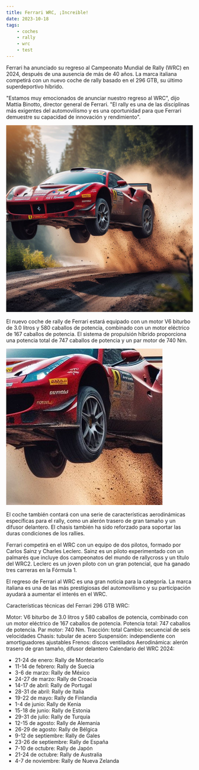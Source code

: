 ```yaml
---
title: Ferrari WRC, ¡Increible!
date: 2023-10-18
tags: 
    - coches
    - rally
    - wrc
    - test
---
```


Ferrari ha anunciado su regreso al Campeonato Mundial de Rally (WRC) en 2024, después de una ausencia de más de 40 años. La marca italiana competirá con un nuevo coche de rally basado en el 296 GTB, su último superdeportivo híbrido.

"Estamos muy emocionados de anunciar nuestro regreso al WRC", dijo Mattia Binotto, director general de Ferrari. "El rally es una de las disciplinas más exigentes del automovilismo y es una oportunidad para que Ferrari demuestre su capacidad de innovación y rendimiento".

![El ferrari volando en las pruebas](ferrari-wrc.jpeg)

El nuevo coche de rally de Ferrari estará equipado con un motor V6 biturbo de 3.0 litros y 580 caballos de potencia, combinado con un motor eléctrico de 167 caballos de potencia. El sistema de propulsión híbrido proporciona una potencia total de 747 caballos de potencia y un par motor de 740 Nm.

![El ferrari volando en las pruebas del pasado fin de semana en el trazado de finlandia](ferrari-wrc2.jpeg)

El coche también contará con una serie de características aerodinámicas específicas para el rally, como un alerón trasero de gran tamaño y un difusor delantero. El chasis también ha sido reforzado para soportar las duras condiciones de los rallies.

Ferrari competirá en el WRC con un equipo de dos pilotos, formado por Carlos Sainz y Charles Leclerc. Sainz es un piloto experimentado con un palmarés que incluye dos campeonatos del mundo de rallycross y un título del WRC2. Leclerc es un joven piloto con un gran potencial, que ha ganado tres carreras en la Fórmula 1.

El regreso de Ferrari al WRC es una gran noticia para la categoría. La marca italiana es una de las más prestigiosas del automovilismo y su participación ayudará a aumentar el interés en el WRC.

Características técnicas del Ferrari 296 GTB WRC:

Motor: V6 biturbo de 3.0 litros y 580 caballos de potencia, combinado con un motor eléctrico de 167 caballos de potencia.
Potencia total: 747 caballos de potencia.
Par motor: 740 Nm.
Tracción: total
Cambio: secuencial de seis velocidades
Chasis: tubular de acero
Suspensión: independiente con amortiguadores ajustables
Frenos: discos ventilados
Aerodinámica: alerón trasero de gran tamaño, difusor delantero
Calendario del WRC 2024:

- 21-24 de enero: Rally de Montecarlo
- 11-14 de febrero: Rally de Suecia
- 3-6 de marzo: Rally de México
- 24-27 de marzo: Rally de Croacia
- 14-17 de abril: Rally de Portugal
- 28-31 de abril: Rally de Italia
- 19-22 de mayo: Rally de Finlandia
- 1-4 de junio: Rally de Kenia
- 15-18 de junio: Rally de Estonia
- 29-31 de julio: Rally de Turquía
- 12-15 de agosto: Rally de Alemania
- 26-29 de agosto: Rally de Bélgica
- 9-12 de septiembre: Rally de Gales
- 23-26 de septiembre: Rally de España
- 7-10 de octubre: Rally de Japón
- 21-24 de octubre: Rally de Australia
- 4-7 de noviembre: Rally de Nueva Zelanda
